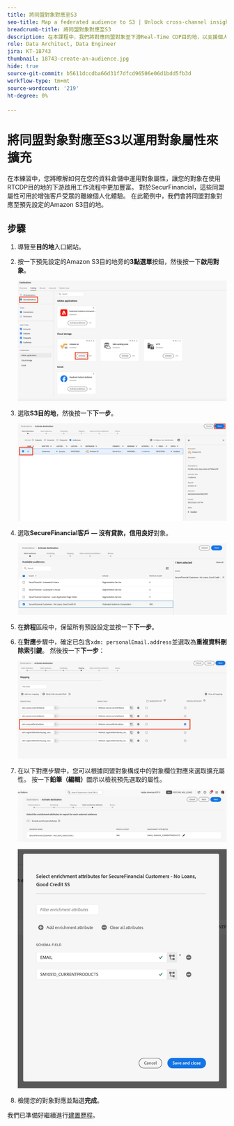 ```yaml
---
title: 將同盟對象對應至S3
seo-title: Map a federated audience to S3 | Unlock cross-channel insights with Federated Audience Composition
breadcrumb-title: 將同盟對象對應至S3
description: 在本課程中，我們將對應同盟對象至下游Real-Time CDP目的地，以支援個人化的離線體驗。
role: Data Architect, Data Engineer
jira: KT-18743
thumbnail: 18743-create-an-audience.jpg
hide: true
source-git-commit: b5611dccdba66d31f7dfcd96506e06d1bdd5fb3d
workflow-type: tm+mt
source-wordcount: '219'
ht-degree: 0%

---
```



# 將同盟對象對應至S3以運用對象屬性來擴充

在本練習中，您將瞭解如何在您的資料倉儲中運用對象屬性，讓您的對象在使用RTCDP目的地的下游啟用工作流程中更加豐富。 對於SecurFinancial，這些同盟屬性可用於增強客戶受眾的離線個人化體驗。 在此範例中，我們會將同盟對象對應至預先設定的Amazon S3目的地。

## 步驟

1. 導覽至&#x200B;**目的地**&#x200B;入口網站。

2. 按一下預先設定的Amazon S3目的地旁的&#x200B;**3點選單**&#x200B;按鈕，然後按一下&#x200B;**啟用對象**。

   ![啟用對象](assets/activate-audiences.png)

3. 選取&#x200B;**S3目的地**，然後按一下&#x200B;**下一步**。

   ![select-s3-destination](assets/select-s3-destination.png)

4. 選取&#x200B;**SecureFinancial客戶 — 沒有貸款，信用良好**&#x200B;對象。

   ![select-s3-audience](assets/select-s3-audience.png)

5. 在&#x200B;**排程**&#x200B;區段中，保留所有預設設定並按一下&#x200B;**下一步**。

6. 在&#x200B;**對應**&#x200B;步驟中，確定已包含`xdm: personalEmail.address`並選取為&#x200B;**重複資料刪除索引鍵**。 然後按一下&#x200B;**下一步**：

   ![重複資料刪除索引鍵](assets/deduplication-key.png)

7. 在以下對應步驟中，您可以根據同盟對象構成中的對象欄位對應來選取擴充屬性。 按一下&#x200B;**鉛筆（編輯）**&#x200B;圖示以檢視預先選取的屬性。

   ![編輯屬性](assets/edit-attributes.png)

   ![最終屬性](assets/final-attribution.png)

8. 檢閱您的對象對應並點選&#x200B;**完成**。

我們已準備好繼續進行[建置歷程](build-journey-federated-audience.md)。
